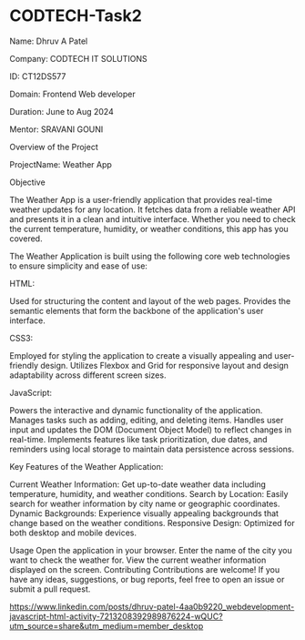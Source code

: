 # CODTECH-Task2

Name: Dhruv A Patel

Company: CODTECH IT SOLUTIONS

ID: CT12DS577

Domain: Frontend Web developer

Duration: June to Aug 2024

Mentor: SRAVANI GOUNI

Overview of the Project

ProjectName: Weather App

Objective

The Weather App is a user-friendly application that provides real-time weather updates for any location. It fetches data from a reliable weather API and presents it in a clean and intuitive interface. Whether you need to check the current temperature, humidity, or weather conditions, this app has you covered.

The Weather Application is built using the following core web technologies to ensure simplicity and ease of use:

HTML:

Used for structuring the content and layout of the web pages. Provides the semantic elements that form the backbone of the application's user interface.

CSS3:

Employed for styling the application to create a visually appealing and user-friendly design. Utilizes Flexbox and Grid for responsive layout and design adaptability across different screen sizes.

JavaScript:

Powers the interactive and dynamic functionality of the application. Manages tasks such as adding, editing, and deleting items. Handles user input and updates the DOM (Document Object Model) to reflect changes in real-time. Implements features like task prioritization, due dates, and reminders using local storage to maintain data persistence across sessions.

Key Features of the Weather Application: 

Current Weather Information: Get up-to-date weather data including temperature, humidity, and weather conditions.
Search by Location: Easily search for weather information by city name or geographic coordinates.
Dynamic Backgrounds: Experience visually appealing backgrounds that change based on the weather conditions.
Responsive Design: Optimized for both desktop and mobile devices.

Usage
Open the application in your browser.
Enter the name of the city you want to check the weather for.
View the current weather information displayed on the screen.
Contributing
Contributions are welcome! If you have any ideas, suggestions, or bug reports, feel free to open an issue or submit a pull request.


https://www.linkedin.com/posts/dhruv-patel-4aa0b9220_webdevelopment-javascript-html-activity-7213208392989876224-wQUC?utm_source=share&utm_medium=member_desktop
